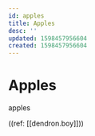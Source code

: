 ```yaml
---
id: apples
title: Apples
desc: ''
updated: 1598457956604
created: 1598457956604
---
```


# Apples

apples

((ref: [[dendron.boy]]))